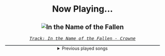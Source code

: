 <div align="center"> 
<h1>Now Playing...</h1>

![In the Name of the Fallen](https://i.scdn.co/image/ab67616d00001e02777952a69bcc8b3ff6b3e238)
--
_<samp><a href="https://open.spotify.com/track/7gSEI2DTKTNGtJzHgmzs9B">Track: In the Name of the Fallen - Crowne</a></samp>_

<div style="border: 1px #4B5054 solid"></div>
<details>
  <summary>
    Previous played songs
  </summary>
  <table>
    <thead>
      <tr>
        <th>
          Artist
        </th>
        <th>
          Song
        </th>
        <th>
          Link
        </th>
      </tr>
    </thead>
    <tbody>
      <tr><td>Crowne</td><td>In the Name of the Fallen</td><td><a href="https://open.spotify.com/track/7gSEI2DTKTNGtJzHgmzs9B">https://open.spotify.com/track/7gSEI2DTKTNGtJzHgmzs9B</a></td></tr><tr><td>SCALP</td><td>Jesus is God</td><td><a href="https://open.spotify.com/track/2CnfignhSXZI0gLCxASRlv">https://open.spotify.com/track/2CnfignhSXZI0gLCxASRlv</a></td></tr><tr><td>Friendly Jvck</td><td>STOPTHINKING</td><td><a href="https://open.spotify.com/track/7fgHJSXVSvbeX8otx6vimb">https://open.spotify.com/track/7fgHJSXVSvbeX8otx6vimb</a></td></tr><tr><td>The Veer Union</td><td>In The Light Of Innocence</td><td><a href="https://open.spotify.com/track/3lOqKMANmDGUTtTBvCPyKf">https://open.spotify.com/track/3lOqKMANmDGUTtTBvCPyKf</a></td></tr><tr><td>Ray Garrison</td><td>Guardian Angel</td><td><a href="https://open.spotify.com/track/6wojZrcLUHoXj4fEdq9tGJ">https://open.spotify.com/track/6wojZrcLUHoXj4fEdq9tGJ</a></td></tr><tr><td>No Face No Case</td><td>Snake</td><td><a href="https://open.spotify.com/track/69396kL1HvsUm6PWiv7ftJ">https://open.spotify.com/track/69396kL1HvsUm6PWiv7ftJ</a></td></tr><tr><td>Robin McAuley</td><td>Alive</td><td><a href="https://open.spotify.com/track/3gaEh1L1ekNkRBrAtcgoUV">https://open.spotify.com/track/3gaEh1L1ekNkRBrAtcgoUV</a></td></tr><tr><td>Gabriele Motta</td><td>Zoro Kokonotsu No Yaiba - From "One Piece"</td><td><a href="https://open.spotify.com/track/32P1WGuqcMRjYwafyuWJnS">https://open.spotify.com/track/32P1WGuqcMRjYwafyuWJnS</a></td></tr><tr><td>Lift The Curse</td><td>Believe</td><td><a href="https://open.spotify.com/track/7sjJZxkiLeOloJcQ8L5XS8">https://open.spotify.com/track/7sjJZxkiLeOloJcQ8L5XS8</a></td></tr><tr><td>Flyofchange</td><td>Eyes Wide Open</td><td><a href="https://open.spotify.com/track/3pRO6teCVgWFaJ7LCAEgwt">https://open.spotify.com/track/3pRO6teCVgWFaJ7LCAEgwt</a></td></tr><tr><td>The Sight of Impact</td><td>Situations</td><td><a href="https://open.spotify.com/track/6KaJ2c5jLXb3eaa86VVfDJ">https://open.spotify.com/track/6KaJ2c5jLXb3eaa86VVfDJ</a></td></tr><tr><td>ALT BLK ERA</td><td>Off With Their Heads</td><td><a href="https://open.spotify.com/track/20vvxC2w3GiRvts2slu2p0">https://open.spotify.com/track/20vvxC2w3GiRvts2slu2p0</a></td></tr><tr><td>The Acacia Strain</td><td>UNTENDED GRAVES</td><td><a href="https://open.spotify.com/track/4t9E4wj0PHqNozXXIboLYM">https://open.spotify.com/track/4t9E4wj0PHqNozXXIboLYM</a></td></tr><tr><td>Frozen Crown</td><td>Call of the North</td><td><a href="https://open.spotify.com/track/4BS6jSRHgqNjL1eSlokBBd">https://open.spotify.com/track/4BS6jSRHgqNjL1eSlokBBd</a></td></tr><tr><td>Ankor</td><td>Prisoner</td><td><a href="https://open.spotify.com/track/1LpVyjzkWhWXqN1uoJ9j1e">https://open.spotify.com/track/1LpVyjzkWhWXqN1uoJ9j1e</a></td></tr><tr><td>UNDEAD CORPORATION</td><td>1,2,3,4 - bonus track</td><td><a href="https://open.spotify.com/track/3leK0gloXyA0ZyLEP18txT">https://open.spotify.com/track/3leK0gloXyA0ZyLEP18txT</a></td></tr><tr><td>Oceanhoarse</td><td>Carved in Stone</td><td><a href="https://open.spotify.com/track/2um9aq46XCcekqiMCm0fsT">https://open.spotify.com/track/2um9aq46XCcekqiMCm0fsT</a></td></tr><tr><td>SHUSH</td><td>DUKE NUKEM</td><td><a href="https://open.spotify.com/track/1MbDJQVfQAeCTWMUeXvrDB">https://open.spotify.com/track/1MbDJQVfQAeCTWMUeXvrDB</a></td></tr><tr><td>PALESKIN</td><td>SEE ME AGAIN</td><td><a href="https://open.spotify.com/track/7nFxDPQghOnopKzdZdfZoz">https://open.spotify.com/track/7nFxDPQghOnopKzdZdfZoz</a></td></tr><tr><td>Fight The Fade</td><td>(Not) Enough - Instrumental</td><td><a href="https://open.spotify.com/track/1Q2REDsklSmlqul6bUW9Dl">https://open.spotify.com/track/1Q2REDsklSmlqul6bUW9Dl</a></td></tr>
    </tbody>
  </table>
</details>

</div>
